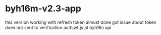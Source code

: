 # byh16m-v2.3-app
this version working with refresh token almust done 
got issue about token does not sent to verification authjwt.js at byh16n api

